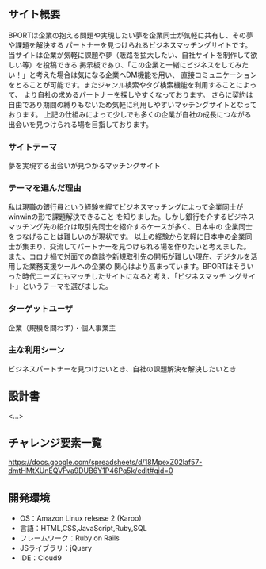 # <BPORT>


## サイト概要
BPORTは企業の抱える問題や実現したい夢を企業同士が気軽に共有し、その夢や課題を解決する
パートナーを見つけられるビジネスマッチングサイトです。
当サイトは企業が気軽に課題や夢（販路を拡大したい、自社サイトを制作して欲しい等）を投稿できる
掲示板であり、「この企業と一緒にビジネスをしてみたい！」と考えた場合は気になる企業へDM機能を用い、
直接コミュニケーションをとることが可能です。またジャンル検索やタグ検索機能を利用することによって、
より自社の求めるパートナーを探しやすくなっております。
さらに契約は自由であり期間の縛りもないため気軽に利用しやすいマッチングサイトとなっております。
上記の仕組みによって少しでも多くの企業が自社の成長につながる出会いを見つけられる場を目指しております。


### サイトテーマ
夢を実現する出会いが見つかるマッチングサイト


### テーマを選んだ理由
私は現職の銀行員という経験を経てビジネスマッチングによって企業同士がwinwinの形で課題解決できること
を知りました。しかし銀行を介するビジネスマッチング先の紹介は取引先同士を紹介するケースが多く、日本中の
企業同士をつなげることは難しいのが現状です。
以上の経験から気軽に日本中の企業同士が集まり、交流してパートナーを見つけられる場を作りたいと考えました。
また、コロナ禍で対面での商談や新規取引先の開拓が難しい現在、デジタルを活用した業務支援ツールへの企業の
関心はより高まっています。BPORTはそういった時代ニーズにもマッチしたサイトになると考え、「ビジネスマッチ
ングサイト」というテーマを選びました。


### ターゲットユーザ
企業（規模を問わず）・個人事業主

### 主な利用シーン
ビジネスパートナーを見つけたいとき、自社の課題解決を解決したいとき

## 設計書
<...>

## チャレンジ要素一覧
https://docs.google.com/spreadsheets/d/18MpexZ02laf57-dmtHMtXUnEQVFva9DUB6Y1P46Pq5k/edit#gid=0

## 開発環境
- OS：Amazon Linux release 2 (Karoo)
- 言語：HTML,CSS,JavaScript,Ruby,SQL
- フレームワーク：Ruby on Rails
- JSライブラリ：jQuery
- IDE：Cloud9
